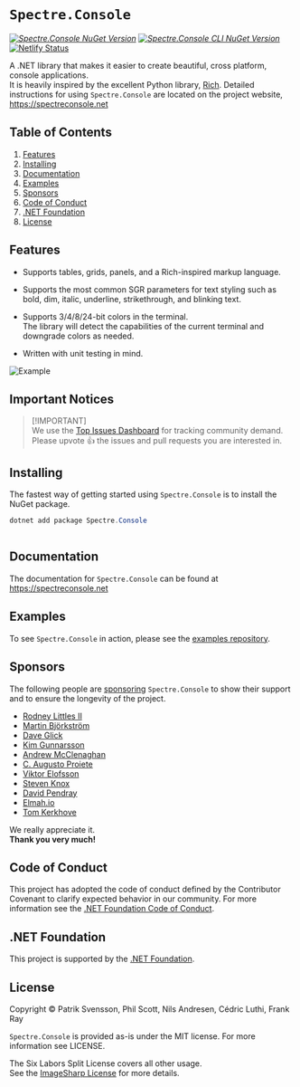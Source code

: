# `Spectre.Console`

_[![Spectre.Console NuGet Version](https://img.shields.io/nuget/v/spectre.console.svg?style=flat&label=NuGet%3A%20Spectre.Console)](https://www.nuget.org/packages/spectre.console)_ _[![Spectre.Console CLI NuGet Version](https://img.shields.io/nuget/v/spectre.console.cli.svg?style=flat&label=NuGet%3A%20Spectre.Console.Cli)](https://www.nuget.org/packages/spectre.console.cli)_ [![Netlify Status](https://api.netlify.com/api/v1/badges/1eaf215a-eb9c-45e4-8c64-c90b62963149/deploy-status)](https://app.netlify.com/sites/spectreconsole/deploys)

A .NET library that makes it easier to create beautiful, cross platform, console applications.  
It is heavily inspired by the excellent Python library, [Rich](https://github.com/willmcgugan/rich). Detailed instructions for using `Spectre.Console` are located on the project website, https://spectreconsole.net

## Table of Contents

1. [Features](#features)
1. [Installing](#installing)
1. [Documentation](#documentation)
1. [Examples](#examples)
1. [Sponsors](#sponsors)
1. [Code of Conduct](#code-of-conduct)
1. [.NET Foundation](#net-foundation)
1. [License](#license)

## Features
* Supports tables, grids, panels, and a Rich-inspired markup language.

* Supports the most common SGR parameters for text styling such as bold, dim, italic, underline, strikethrough, and blinking text.

* Supports 3/4/8/24-bit colors in the terminal.  
  The library will detect the capabilities of the current terminal 
  and downgrade colors as needed.
* Written with unit testing in mind.

![Example](docs/assets/images/example.png)


## Important Notices

> [!IMPORTANT]\
> We use the [Top Issues Dashboard](https://github.com/spectreconsole/spectre.console/issues/1517) for tracking community demand. Please upvote :+1: the issues and pull requests you are interested in.

## Installing

The fastest way of getting started using `Spectre.Console` is to install the NuGet package.

```csharp
dotnet add package Spectre.Console



```

## Documentation

The documentation for `Spectre.Console` can be found at
https://spectreconsole.net

## Examples

To see `Spectre.Console` in action, please see the 
[examples repository](https://github.com/spectreconsole/examples).

## Sponsors

The following people are [sponsoring](https://github.com/sponsors/patriksvensson)
`Spectre.Console` to show their support and to ensure the longevity of the project.

* [Rodney Littles II](https://github.com/RLittlesII)
* [Martin Björkström](https://github.com/bjorkstromm)
* [Dave Glick](https://github.com/daveaglick)
* [Kim Gunnarsson](https://github.com/kimgunnarsson)
* [Andrew McClenaghan](https://github.com/andymac4182)
* [C. Augusto Proiete](https://github.com/augustoproiete)
* [Viktor Elofsson](https://github.com/vktr)
* [Steven Knox](https://github.com/stevenknox)
* [David Pendray](https://github.com/dpen2000)
* [Elmah.io](https://github.com/elmahio)
* [Tom Kerkhove](https://github.com/tomkerkhove)

We really appreciate it.  
**Thank you very much!**

## Code of Conduct

This project has adopted the code of conduct defined by the Contributor Covenant to clarify expected behavior in our community.
For more information see the [.NET Foundation Code of Conduct](https://dotnetfoundation.org/code-of-conduct).

## .NET Foundation

This project is supported by the [.NET Foundation](https://dotnetfoundation.org).

## License

Copyright © Patrik Svensson, Phil Scott, Nils Andresen, Cédric Luthi, Frank Ray

`Spectre.Console` is provided as-is under the MIT license. For more information see LICENSE.

The Six Labors Split License covers all other usage.  
See the [ImageSharp License](https://github.com/SixLabors/ImageSharp/blob/master/LICENSE) for more details.

